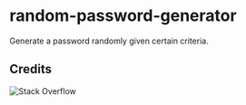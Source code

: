 # random-password-generator
Generate a password randomly given certain criteria.


## Credits
![Stack Overflow](https://stackoverflow.com/questions/62627469/random-password-generator-with-prompts)
![]()